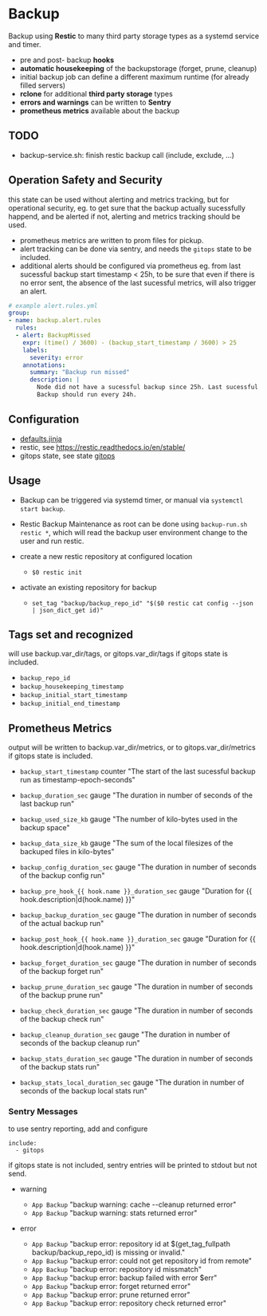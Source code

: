 # Backup

Backup using **Restic** to many third party storage types as a systemd service and timer.
+ pre and post- backup **hooks**
+ **automatic housekeeping** of the backupstorage (forget, prune, cleanup)
+ initial backup job can define a different maximum runtime (for already filled servers)
+ **rclone** for additional **third party storage** types
+ **errors and warnings** can be written to **Sentry**
+ **prometheus metrics** available about the backup

## TODO

+ backup-service.sh: finish restic backup call (include, exclude, ...)

## Operation Safety and Security

this state can be used without alerting and metrics tracking,
but for operational security, eg. to get sure that the backup actually sucessfully happend,
and be alerted if not, alerting and metrics tracking should be used.

+ prometheus metrics are written to prom files for pickup.
+ alert tracking can be done via sentry, and needs the `gitops` state to be included.
+ additional alerts should be configured via prometheus eg. from
last sucessful backup start timestamp < 25h, to be sure that even if there is no error sent, the absence of the last sucessful metrics, will also trigger an alert.

```yaml
# example alert.rules.yml
group:
- name: backup.alert.rules
  rules:
  - alert: BackupMissed
    expr: (time() / 3600) - (backup_start_timestamp / 3600) > 25
    labels:
      severity: error
    annotations:
      summary: "Backup run missed"
      description: |
        Node did not have a sucessful backup since 25h. Last sucessful backup was at {{ $value }}.
        Backup should run every 24h.
```

## Configuration

+ [defaults.jinja](defaults.jinja)
+ restic, see https://restic.readthedocs.io/en/stable/
+ gitops state, see state [gitops](../gitops)

## Usage

+ Backup can be triggered via systemd timer, or manual via `systemctl start backup`.

+ Restic Backup Maintenance as root can be done using `backup-run.sh restic *`,
which will read the backup user environment change to the user and run restic.

+ create a new restic repository at configured location
    + `$0 restic init`

+ activate an existing repository for backup
    + `set_tag "backup/backup_repo_id" "$($0 restic cat config --json | json_dict_get id)"`

## Tags set and recognized

will use backup.var_dir/tags, or gitops.var_dir/tags if gitops state is included.

+ `backup_repo_id`
+ `backup_housekeeping_timestamp`
+ `backup_initial_start_timestamp`
+ `backup_initial_end_timestamp`

## Prometheus Metrics

output will be written to backup.var_dir/metrics, or to gitops.var_dir/metrics if gitops state is included.

+ `backup_start_timestamp` counter "The start of the last sucessful backup run as timestamp-epoch-seconds"
+ `backup_duration_sec` gauge "The duration in number of seconds of the last backup run"
+ `backup_used_size_kb` gauge "The number of kilo-bytes used in the backup space"
+ `backup_data_size_kb` gauge "The sum of the local filesizes of the backuped files in kilo-bytes"

+ `backup_config_duration_sec` gauge "The duration in number of seconds of the backup config run"
+ `backup_pre_hook_{{ hook.name }}_duration_sec` gauge "Duration for {{ hook.description|d(hook.name) }}"
+ `backup_backup_duration_sec` gauge "The duration in number of seconds of the actual backup run"
+ `backup_post_hook_{{ hook.name }}_duration_sec` gauge "Duration for {{ hook.description|d(hook.name) }}"
+ `backup_forget_duration_sec` gauge "The duration in number of seconds of the backup forget run"
+ `backup_prune_duration_sec` gauge "The duration in number of seconds of the backup prune run"
+ `backup_check_duration_sec` gauge "The duration in number of seconds of the backup check run"
+ `backup_cleanup_duration_sec` gauge "The duration in number of seconds of the backup cleanup run"
+ `backup_stats_duration_sec` gauge "The duration in number of seconds of the backup stats run"
+ `backup_stats_local_duration_sec` gauge "The duration in number of seconds of the backup local stats run"

### Sentry Messages

to use sentry reporting, add and configure
```
include:
  - gitops
```
if gitops state is not included, sentry entries will be printed to stdout but not send.


+ warning
  + `App Backup` "backup warning: cache --cleanup returned error"
  + `App Backup` "backup warning: stats returned error"

+ error
  + `App Backup` "backup error: repository id at $(get_tag_fullpath backup/backup_repo_id) is missing or invalid."
  + `App Backup` "backup error: could not get repository id from remote"
  + `App Backup` "backup error: repository id missmatch"
  + `App Backup` "backup error: backup failed with error $err"
  + `App Backup` "backup error: forget returned error"
  + `App Backup` "backup error: prune returned error"
  + `App Backup` "backup error: repository check returned error"
